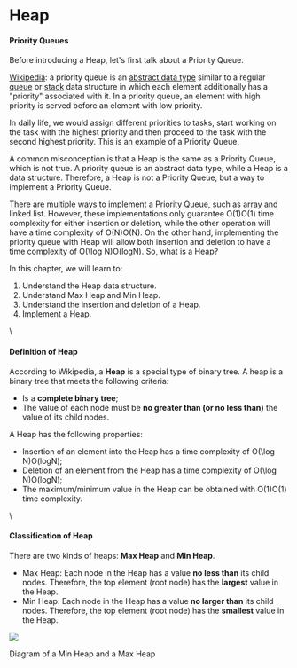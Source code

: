 # Heap

#### Priority Queues <a href="#priority-queues" id="priority-queues"></a>

Before introducing a Heap, let's first talk about a Priority Queue.

[Wikipedia](https://en.wikipedia.org/wiki/Priority\_queue): a priority queue is an [abstract data type](https://en.wikipedia.org/wiki/Abstract\_data\_type) similar to a regular [queue](https://en.wikipedia.org/wiki/Queue\_\(abstract\_data\_type\)) or [stack](https://en.wikipedia.org/wiki/Stack\_\(abstract\_data\_type\)) data structure in which each element additionally has a "priority" associated with it. In a priority queue, an element with high priority is served before an element with low priority.

In daily life, we would assign different priorities to tasks, start working on the task with the highest priority and then proceed to the task with the second highest priority. This is an example of a Priority Queue.

A common misconception is that a Heap is the same as a Priority Queue, which is not true. A priority queue is an abstract data type, while a Heap is a data structure. Therefore, a Heap is not a Priority Queue, but a way to implement a Priority Queue.

There are multiple ways to implement a Priority Queue, such as array and linked list. However, these implementations only guarantee O(1)O(1) time complexity for either insertion or deletion, while the other operation will have a time complexity of O(N)O(N). On the other hand, implementing the priority queue with Heap will allow both insertion and deletion to have a time complexity of O(\log N)O(logN). So, what is a Heap?

In this chapter, we will learn to:

1. Understand the Heap data structure.
2. Understand Max Heap and Min Heap.
3. Understand the insertion and deletion of a Heap.
4. Implement a Heap.

\


#### Definition of Heap <a href="#definition-of-heap" id="definition-of-heap"></a>

According to Wikipedia, a **Heap** is a special type of binary tree. A heap is a binary tree that meets the following criteria:

* Is a **complete binary tree**;
* The value of each node must be **no greater than (or no less than)** the value of its child nodes.

A Heap has the following properties:

* Insertion of an element into the Heap has a time complexity of O(\log N)O(logN);
* Deletion of an element from the Heap has a time complexity of O(\log N)O(logN);
* The maximum/minimum value in the Heap can be obtained with O(1)O(1) time complexity.

\


#### Classification of Heap <a href="#classification-of-heap" id="classification-of-heap"></a>

There are two kinds of heaps: **Max Heap** and **Min Heap**.

* Max Heap: Each node in the Heap has a value **no less than** its child nodes. Therefore, the top element (root node) has the **largest** value in the Heap.
* Min Heap: Each node in the Heap has a value **no larger than** its child nodes. Therefore, the top element (root node) has the **smallest** value in the Heap.

![](https://leetcode.com/explore/learn/card/Figures/heap\_explore/1\_1\_min\_max\_heap\_diagram\_new.png)

Diagram of a Min Heap and a Max Heap
